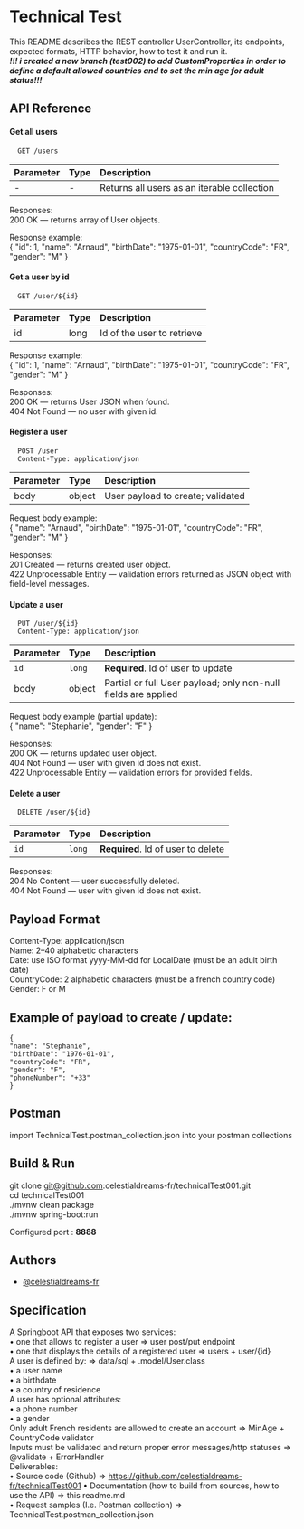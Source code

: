 
# Technical Test

This README describes the REST controller UserController, its endpoints, expected formats, HTTP behavior, how to test it and run it.\
***!!! i created a new branch (test002) to add CustomProperties in order to define a default allowed countries and to set the min age for adult status!!!***
## API Reference

#### Get all users

```http
  GET /users
```

| Parameter | Type     | Description                |
| :-------- | :------- | :------------------------- |
| - | - | Returns all users as an iterable collection|

Responses:\
    200 OK — returns array of User objects.

Response example:\
  {
    "id": 1,
    "name": "Arnaud",
    "birthDate": "1975-01-01",
    "countryCode": "FR",
    "gender": "M"
  }


#### Get a user by id

```http
  GET /user/${id}
```

| Parameter | Type     | Description                |
| :-------- | :------- | :------------------------- |
|id | long | Id of the user to retrieve|

Response example:\
  {
    "id": 1,
    "name": "Arnaud",
    "birthDate": "1975-01-01",
    "countryCode": "FR",
    "gender": "M"
  }

Responses:\
    200 OK — returns User JSON when found.\
    404 Not Found — no user with given id.
    
#### Register a user

```http
  POST /user
  Content-Type: application/json
```

| Parameter | Type     | Description                       |
| :-------- | :------- | :-------------------------------- |
|  body     | object   | 	User payload to create; validated|

Request body example:\
  {
    "name": "Arnaud",
    "birthDate": "1975-01-01",
    "countryCode": "FR",
    "gender": "M"
  }

Responses:\
    201 Created — returns created user object.\
    422 Unprocessable Entity — validation errors returned as JSON object with field-level messages.
    
#### Update a user

```http
  PUT /user/${id}
  Content-Type: application/json
```

| Parameter | Type     | Description                       |
| :-------- | :------- | :-------------------------------- |
| `id`      | `long` | **Required**. Id of user to update  |
|  body     | object   | 	Partial or full User payload; only non-null fields are applied|

Request body example (partial update):\
    {
        "name": "Stephanie",
        "gender": "F"
    }

Responses:\
    200 OK — returns updated user object.\
    404 Not Found — user with given id does not exist.\
    422 Unprocessable Entity — validation errors for provided fields.
    
#### Delete a user

```http
  DELETE /user/${id}
```

| Parameter | Type     | Description                       |
| :-------- | :------- | :-------------------------------- |
| `id`      | `long` | **Required**. Id of user to delete |

Responses:\
    204 No Content — user successfully deleted.\
    404 Not Found — user with given id does not exist.

## Payload Format
Content-Type: application/json\
Name: 2–40 alphabetic characters\
Date: use ISO format yyyy-MM-dd for LocalDate (must be an adult birth date)\
CountryCode: 2 alphabetic characters (must be a french country code)\
Gender: F or M

## Example of payload to create / update:
    {
    "name": "Stephanie",
    "birthDate": "1976-01-01",
    "countryCode": "FR",
    "gender": "F",
    "phoneNumber": "+33"
    }

## Postman
import TechnicalTest.postman_collection.json into your postman collections

## Build & Run
  git clone git@github.com:celestialdreams-fr/technicalTest001.git\
  cd technicalTest001\
  ./mvnw clean package\
  ./mvnw spring-boot:run

Configured port : **8888**

## Authors
- [@celestialdreams-fr](https://github.com/celestialdreams-fr/technicalTest001)

## Specification 
 A Springboot API that exposes two services:\
• one that allows to register a user => user post/put endpoint\
• one that displays the details of a registered user => users + user/{id}\
A user is defined by: => data/sql + .model/User.class\
• a user name\
• a birthdate\
• a country of residence\
A user has optional attributes:\
• a phone number\
• a gender\
Only adult French residents are allowed to create an account => MinAge + CountryCode validator\
Inputs must be validated and return proper error messages/http statuses => @validate + ErrorHandler\
Deliverables:\
• Source code (Github) => https://github.com/celestialdreams-fr/technicalTest001
• Documentation (how to build from sources, how to use the API) => this readme.md\
• Request samples (I.e. Postman collection) => TechnicalTest.postman_collection.json
